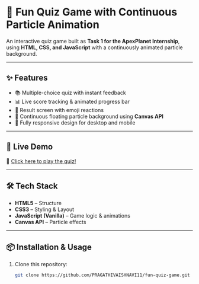 # 🎯 Fun Quiz Game with Continuous Particle Animation

An interactive quiz game built as **Task 1 for the ApexPlanet Internship**, using **HTML, CSS, and JavaScript** with a continuously animated particle background.

---

## ✨ Features
- 📚 Multiple-choice quiz with instant feedback  
- 📊 Live score tracking & animated progress bar  
- 🎉 Result screen with emoji reactions  
- 🌌 Continuous floating particle background using **Canvas API**  
- 📱 Fully responsive design for desktop and mobile

---

## 🚀 Live Demo
🔗 [Click here to play the quiz!](https://PRAGATHIVAISHNAVI11.github.io/fun-quiz-game/)

---

## 🛠 Tech Stack
- **HTML5** – Structure  
- **CSS3** – Styling & Layout  
- **JavaScript (Vanilla)** – Game logic & animations  
- **Canvas API** – Particle effects  

---

## 📦 Installation & Usage
1. Clone this repository:
   ```bash
   git clone https://github.com/PRAGATHIVAISHNAVI11/fun-quiz-game.git
